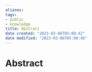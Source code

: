 ```yaml
---
aliases: 
tags: 
- public
- knowledge
title: Abstract
date created: "2023-03-06T05:08:42"
date modified: "2023-03-06T05:08:46"
---
```


# Abstract
